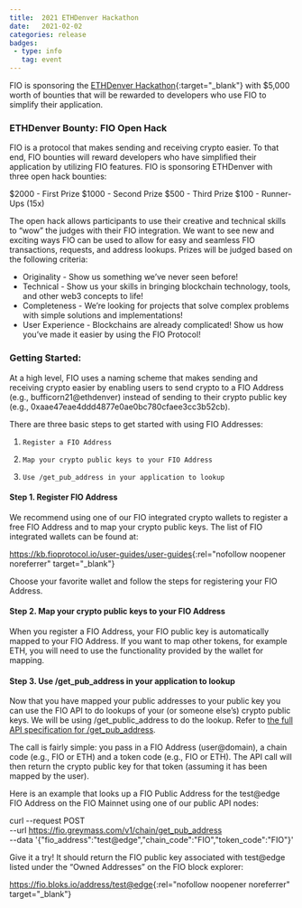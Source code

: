 ```yaml
---
title:  2021 ETHDenver Hackathon
date:   2021-02-02
categories: release
badges:
 - type: info
   tag: event
---
```


FIO is sponsoring the [ETHDenver Hackathon](https://www.ethdenver.com){:target="_blank"} with $5,000 worth of bounties that will be rewarded to developers who use FIO to simplify their application. 

<!--more-->

### ETHDenver Bounty: FIO Open Hack
FIO is a protocol that makes sending and receiving crypto easier. To that end, FIO bounties will reward developers who have simplified their application by utilizing FIO features. FIO is sponsoring ETHDenver with three open hack bounties:
 
$2000 - First Prize
$1000 - Second Prize
$500 - Third Prize
$100 - Runner-Ups (15x) 

The open hack allows participants to use their creative and technical skills to “wow” the judges with their FIO integration. We want to see new and exciting ways FIO can be used to allow for easy and seamless FIO transactions, requests, and address lookups. Prizes will be judged based on the following criteria:
* Originality - Show us something we’ve never seen before!
* Technical - Show us your skills in bringing blockchain technology, tools, and other web3    concepts to life! 
* Completeness - We’re looking for projects that solve complex problems with simple solutions and implementations!
* User Experience - Blockchains are already complicated! Show us how you’ve made it easier by using the FIO Protocol!

### Getting Started:
 
At a high level, FIO uses a naming scheme that makes sending and receiving crypto easier by enabling users to send crypto to a FIO Address (e.g., bufficorn21@ethdenver) instead of sending to their crypto public key (e.g., 0xaae47eae4ddd4877e0ae0bc780cfaee3cc3b52cb). 
 
There are three basic steps to get started with using FIO Addresses:
1.     Register a FIO Address
2.     Map your crypto public keys to your FIO Address
3.     Use /get_pub_address in your application to lookup
 
#### Step 1. Register FIO Address
 
We recommend using one of our FIO integrated crypto wallets to register a free FIO Address and to map your crypto public keys. The list of FIO integrated wallets can be found at:
 
<https://kb.fioprotocol.io/user-guides/user-guides>{:rel="nofollow noopener noreferrer" target="_blank"}
 
Choose your favorite wallet and follow the steps for registering your FIO Address.
 
#### Step 2. Map your crypto public keys to your FIO Address
 
When you register a FIO Address, your FIO public key is automatically mapped to your FIO Address. If you want to map other tokens, for example ETH, you will need to use the functionality provided by the wallet for mapping. 
 
#### Step 3. Use /get_pub_address in your application to lookup
 
Now that you have mapped your public addresses to your public key you can use the FIO API to do lookups of your (or someone else’s) crypto public keys. We will be using /get_public_address to do the lookup. Refer to [the full API specification for /get_pub_address]({{site.baseurl}}/pages/api/fio-api/#post-/get_pub_address).
 
The call is fairly simple: you pass in a FIO Address (user@domain), a chain code (e.g., FIO or ETH) and a token code (e.g., FIO or ETH). The API call will then return the crypto public key for that token (assuming it has been mapped by the user).
 
Here is an example that looks up a FIO Public Address for the test@edge FIO Address on the FIO Mainnet using one of our public API nodes:
 
curl --request POST \
     --url https://fio.greymass.com/v1/chain/get_pub_address \
     --data '{"fio_address":"test@edge","chain_code":"FIO","token_code":"FIO"}'
 
Give it a try! It should return the FIO public key associated with test@edge listed under the “Owned Addresses” on the FIO block explorer: 
 
<https://fio.bloks.io/address/test@edge>{:rel="nofollow noopener noreferrer" target="_blank"}
